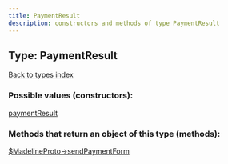 ```yaml
---
title: PaymentResult
description: constructors and methods of type PaymentResult
---
```

## Type: PaymentResult  
[Back to types index](index.md)



### Possible values (constructors):

[paymentResult](../constructors/paymentResult.md)  



### Methods that return an object of this type (methods):

[$MadelineProto->sendPaymentForm](../methods/sendPaymentForm.md)  



